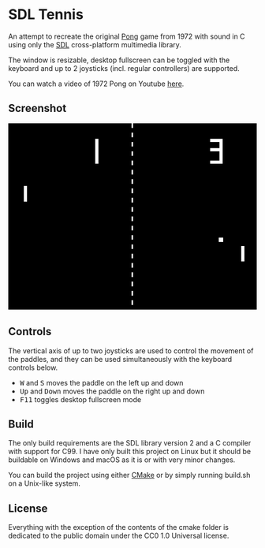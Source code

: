 # SDL Tennis

An attempt to recreate the original [Pong](https://en.wikipedia.org/wiki/Pong)
game from 1972 with sound in C using only the [SDL](https://www.libsdl.org/)
cross-platform multimedia library.

The window is resizable, desktop fullscreen can be toggled with the keyboard and
up to 2 joysticks (incl. regular controllers) are supported.

You can watch a video of 1972 Pong on Youtube
[here](https://www.youtube.com/watch?v=fiShX2pTz9A).

## Screenshot

![Screenshot](screenshot.png)

## Controls

The vertical axis of up to two joysticks are used to control the movement of the
paddles, and they can be used simultaneously with the keyboard controls below.

* <kbd>W</kbd> and <kbd>S</kbd> moves the paddle on the left up and down
* <kbd>Up</kbd> and <kbd>Down</kbd> moves the paddle on the right up and down
* <kbd>F11</kbd> toggles desktop fullscreen mode

## Build

The only build requirements are the SDL library version 2 and a C compiler with
support for C99. I have only built this project on Linux but it should be
buildable on Windows and macOS as it is or with very minor changes.

You can build the project using either [CMake](https://cmake.org/) or by simply
running build.sh on a Unix-like system.

## License

Everything with the exception of the contents of the cmake folder is dedicated
to the public domain under the CC0 1.0 Universal license.
